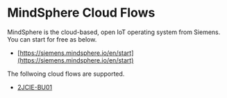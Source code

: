 # MindSphere Cloud Flows

MindSphere is the cloud-based, open IoT operating system from Siemens. You can start for free as below.

* [https://siemens.mindsphere.io/en/start](https://siemens.mindsphere.io/en/start)

The follwoing cloud flows are supported.

* [2JCIE-BU01](../../sensor/2jcie-bu01/README.md)
